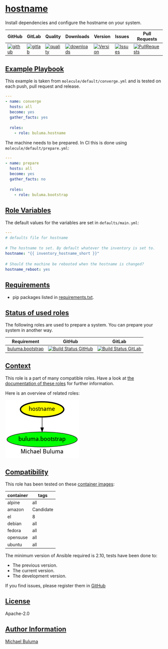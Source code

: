 # [hostname](#hostname)

Install dependencies and configure the hostname on your system.

|GitHub|GitLab|Quality|Downloads|Version|Issues|Pull Requests|
|------|------|-------|---------|-------|------|-------------|
|[![github](https://github.com/buluma/ansible-role-hostname/workflows/Ansible%20Molecule/badge.svg)](https://github.com/buluma/ansible-role-hostname/actions)|[![gitlab](https://gitlab.com/buluma/ansible-role-hostname/badges/master/pipeline.svg)](https://gitlab.com/buluma/ansible-role-hostname)|[![quality](https://img.shields.io/ansible/quality/58802)](https://galaxy.ansible.com/buluma/hostname)|[![downloads](https://img.shields.io/ansible/role/d/58802)](https://galaxy.ansible.com/buluma/hostname)|[![Version](https://img.shields.io/github/release/buluma/ansible-role-hostname.svg)](https://github.com/buluma/ansible-role-hostname/releases/)|[![Issues](https://img.shields.io/github/issues/buluma/ansible-role-hostname.svg)](https://github.com/buluma/ansible-role-hostname/issues/)|[![PullRequests](https://img.shields.io/github/issues-pr-closed-raw/buluma/ansible-role-hostname.svg)](https://github.com/buluma/ansible-role-hostname/pulls/)|

## [Example Playbook](#example-playbook)

This example is taken from `molecule/default/converge.yml` and is tested on each push, pull request and release.
```yaml
---
- name: converge
  hosts: all
  become: yes
  gather_facts: yes

  roles:
    - role: buluma.hostname
```

The machine needs to be prepared. In CI this is done using `molecule/default/prepare.yml`:
```yaml
---
- name: prepare
  hosts: all
  become: yes
  gather_facts: no

  roles:
    - role: buluma.bootstrap
```


## [Role Variables](#role-variables)

The default values for the variables are set in `defaults/main.yml`:
```yaml
---
# defaults file for hostname

# The hostname to set. By default whatever the inventory is set to.
hostname: "{{ inventory_hostname_short }}"

# Should the machine be rebooted when the hostname is changed?
hostname_reboot: yes
```

## [Requirements](#requirements)

- pip packages listed in [requirements.txt](https://github.com/buluma/ansible-role-hostname/blob/main/requirements.txt).

## [Status of used roles](#status-of-requirements)

The following roles are used to prepare a system. You can prepare your system in another way.

| Requirement | GitHub | GitLab |
|-------------|--------|--------|
|[buluma.bootstrap](https://galaxy.ansible.com/buluma/bootstrap)|[![Build Status GitHub](https://github.com/buluma/ansible-role-bootstrap/workflows/Ansible%20Molecule/badge.svg)](https://github.com/buluma/ansible-role-bootstrap/actions)|[![Build Status GitLab ](https://gitlab.com/buluma/ansible-role-bootstrap/badges/main/pipeline.svg)](https://gitlab.com/buluma/ansible-role-bootstrap)|

## [Context](#context)

This role is a part of many compatible roles. Have a look at [the documentation of these roles](https://buluma.co.ke/) for further information.

Here is an overview of related roles:

![dependencies](https://raw.githubusercontent.com/buluma/ansible-role-hostname/png/requirements.png "Dependencies")

## [Compatibility](#compatibility)

This role has been tested on these [container images](https://hub.docker.com/u/buluma):

|container|tags|
|---------|----|
|alpine|all|
|amazon|Candidate|
|el|8|
|debian|all|
|fedora|all|
|opensuse|all|
|ubuntu|all|

The minimum version of Ansible required is 2.10, tests have been done to:

- The previous version.
- The current version.
- The development version.



If you find issues, please register them in [GitHub](https://github.com/buluma/ansible-role-hostname/issues)

## [License](#license)

Apache-2.0

## [Author Information](#author-information)

[Michael Buluma](https://buluma.github.io/)
